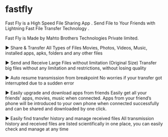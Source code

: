 # fastfly

Fast Fly is a High Speed File Sharing App . Send File to Your Friends with Lightning Fast File Transfer Technology .

Fast Fly is Made by Mahto Brothers Technologies Private limited.

► Share & Transfer All Types of Files
Movies, Photos, Videos, Music, installed apps, apks, folders and any other files

► Send and Receive Large Files without limitation (Original Size)
Transfer big files without any limitation and restrictions, without losing quality

► Auto resume transmission from breakpoint
No worries if your transfer got interrupted due to a sudden error

► Easily upgrade and download apps from friends
Easily get all your friends' apps, movies, music when connected. Apps from your friend’s phone will be introduced to your own phone when connected successfully and can be shared and downloaded by one click.

► Easily find transfer history and manage received files
All transmission history and received files are listed scientifically in one place, you can easily check and manage at any time
